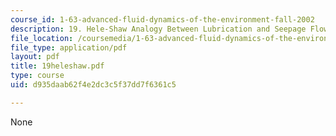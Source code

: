 ```yaml
---
course_id: 1-63-advanced-fluid-dynamics-of-the-environment-fall-2002
description: 19. Hele-Shaw Analogy Between Lubrication and Seepage Flows
file_location: /coursemedia/1-63-advanced-fluid-dynamics-of-the-environment-fall-2002/d935daab62f4e2dc3c5f37dd7f6361c5_19heleshaw.pdf
file_type: application/pdf
layout: pdf
title: 19heleshaw.pdf
type: course
uid: d935daab62f4e2dc3c5f37dd7f6361c5

---
```

None